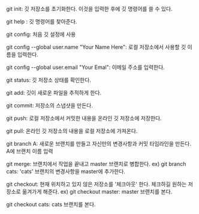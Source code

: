 git init: 깃 저장소를 초기화한다. 이것을 입력한 후에 깃 명령어를 쓸 수 있다.

git help : 깃 명령어를 찾아준다.

git config: 처음 깃 설정에 사용

git config --global user.name "Your Name Here": 로컬 저장소에서 사용할 깃 이름을 입력한다.

git config --global user.email "Your Emal": 이메일 주소를 입력한다.

git status: 깃 저장소 상태를 확인한다.

git add: 깃이 새로운 파일을 추적하게 한다.

git commit: 저장소의 스냅샷을 만든다.

git push: 로컬 저장소에서 커밋한 내용을 온라인 깃 저장소에 저장한다.

git pull: 온라인 깃 저장소의 내용을 로컬 저장소에 가져온다.

git branch A: 새로운 브랜치를 만들고 자신만의 변경사항과 커밋 타임라인을 만든다. A에 브랜치 이름 입력

git merge: 브랜치에서 작업을 끝내고 master 브랜치로 병합한다. ex) git branch cats: 'cats' 브랜치의 변경사항을 master에 추가한다.

git checkout: 현재 위치하고 있지 않은 저장소를 '체크아웃' 한다. 체크하길 원하는 저장소로 옮겨가게 해준다. ex) git checkout master: master 브랜치를 본다.

git checkout cats: cats 브랜치를 본다.



